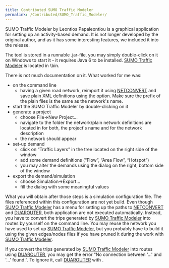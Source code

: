```yaml
---
title: Contributed SUMO Traffic Modeler
permalink: /Contributed/SUMO_Traffic_Modeler/
---
```


SUMO Traffic Modeler by Leontios Papaleontiou is a graphical application for setting up an activity-based demand. It is not longer developed by the original author, and as it has some interesting features, we included it into the release.

The tool is stored in a runnable .jar-file, you may simply double-click on it on Windows to start it - it requires Java 6 to be installed. [SUMO Traffic Modeler](/SUMO_Traffic_Modeler "wikilink") is located in \\bin.

There is not much documentation on it. What worked for me was:

-   on the command line
    -   having a given road network, reimport it using [NETCONVERT](/NETCONVERT "wikilink") and save plain XML definitions using the option. Make sure the prefix of the plain files is the same as the network's name.
-   start the SUMO Traffic Modeler by double-clicking on it
-   generate a project
    -   choose File-&gt;New Project...
    -   navigate to the folder the network/plain network definitions are located in for both, the project's name and for the network description
    -   the network should appear
-   set-up demand
    -   click on “Traffic Layers” in the tree located on the right side of the window
    -   add some demand definitions (“Flow”, “Area Flow”, “Hotspot”)
    -   you may alter the demands using the dialog on the right, bottom side of the window
-   export the demand/simulation
    -   choose Simulation-&gt;Export...
    -   fill the dialog with some meaningful values

What you will obtain after those steps is a simulation configuration file. The files referenced within this configuration are not yet build. Even though [SUMO Traffic Modeler](/SUMO_Traffic_Modeler "wikilink") has a menu for setting up the paths to [NETCONVERT](/NETCONVERT "wikilink") and [DUAROUTER](/DUAROUTER "wikilink"), both application are not executed automatically. Instead, you have to convert the trips generated by [SUMO Traffic Modeler](/SUMO_Traffic_Modeler "wikilink") into routes by yourself on the command line. You may reuse the network you have used to set up [SUMO Traffic Modeler](/SUMO_Traffic_Modeler "wikilink"), but you probably have to build it using the given edges/nodes files if you have pruned it during the work with [SUMO Traffic Modeler](/SUMO_Traffic_Modeler "wikilink").

If you convert the trips generated by [SUMO Traffic Modeler](/SUMO_Traffic_Modeler "wikilink") into routes using [DUAROUTER](/DUAROUTER "wikilink"), you may get the error “No connection between '...' and '...' found.”. To ignore it, call [DUAROUTER](/DUAROUTER "wikilink") with .